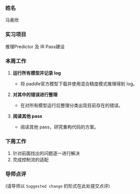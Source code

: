 ### 姓名
马奥欣

### 实习项目
推理Predictor 及 IR Pass建设

### 本周工作

1. **运行所有模型并记录 log**
	* 将 paddle官方模型下载并使用混合精度模式推理得到 log。


2. **对其中的错误进行整理**
   - 在对所有模型运行后整理分类出现目前存在的错误。
2. **阅读其他 pass**
   - 阅读其他 pass，研究重构代码的方案。


### 下周工作

1. 针对前面找出的问题逐一进行解决
2. 完成控制流的适配

### 导师点评

(请导师以 `Suggested change` 的形式在此处提交点评)
